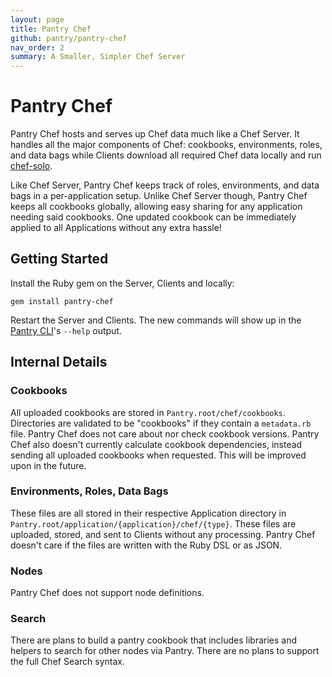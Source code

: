```yaml
---
layout: page
title: Pantry Chef
github: pantry/pantry-chef
nav_order: 2
summary: A Smaller, Simpler Chef Server
---
```


# Pantry Chef

Pantry Chef hosts and serves up Chef data much like a Chef Server. It handles all the major components of Chef: cookbooks, environments, roles, and data bags while Clients download all required Chef data locally and run [chef-solo](http://docs.opscode.com/chef_solo.html).

Like Chef Server, Pantry Chef keeps track of roles, environments, and data bags in a per-application setup. Unlike Chef Server though, Pantry Chef keeps all cookbooks globally, allowing easy sharing for any application needing said cookbooks. One updated cookbook can be immediately applied to all Applications without any extra hassle!

## Getting Started

Install the Ruby gem on the Server, Clients and locally:

    gem install pantry-chef

Restart the Server and Clients. The new commands will show up in the [Pantry CLI](/cli.html)'s `--help` output.

## Internal Details

### Cookbooks

All uploaded cookbooks are stored in `Pantry.root/chef/cookbooks`. Directories are validated to be "cookbooks" if they contain a `metadata.rb` file. Pantry Chef does not care about nor check cookbook versions. Pantry Chef also doesn't currently calculate cookbook dependencies, instead sending all uploaded cookbooks when requested. This will be improved upon in the future.

### Environments, Roles, Data Bags

These files are all stored in their respective Application directory in `Pantry.root/application/{application}/chef/{type}`. These files are uploaded, stored, and sent to Clients without any processing. Pantry Chef doesn't care if the files are written with the Ruby DSL or as JSON.

### Nodes

Pantry Chef does not support node definitions.

### Search

There are plans to build a pantry cookbook that includes libraries and helpers to search for other nodes via Pantry. There are no plans to support the full Chef Search syntax.
